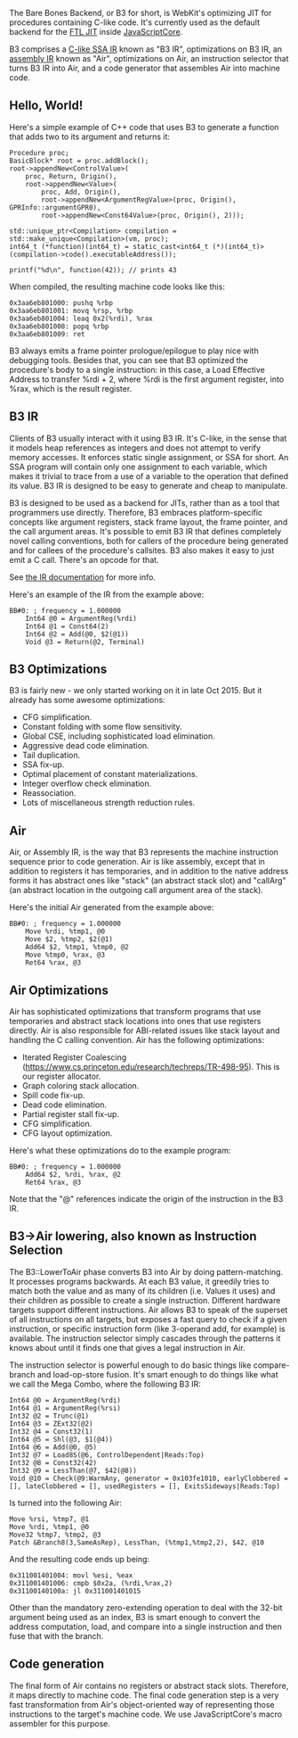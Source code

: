 The Bare Bones Backend, or B3 for short, is WebKit's optimizing JIT for procedures containing C-like code.  It's currently used as the default backend for the [FTL JIT](https://trac.webkit.org/wiki/FTLJIT) inside [JavaScriptCore](https://trac.webkit.org/wiki/JavaScriptCore).

B3 comprises a [C-like SSA IR](https://trac.webkit.org/wiki/B3IntermediateRepresentation)  known as "B3 IR", optimizations on B3 IR, an [assembly IR](https://trac.webkit.org/wiko/AssemblyIntermediateRepresentation) known as "Air", optimizations on Air, an instruction selector that turns B3 IR into Air, and a code generator that assembles Air into machine code.

## Hello, World!

Here's a simple example of C++ code that uses B3 to generate a function that adds two to its argument and returns it:

    Procedure proc;
    BasicBlock* root = proc.addBlock();
    root->appendNew<ControlValue>(
        proc, Return, Origin(),
        root->appendNew<Value>(
            proc, Add, Origin(),
            root->appendNew<ArgumentRegValue>(proc, Origin(), GPRInfo::argumentGPR0),
            root->appendNew<Const64Value>(proc, Origin(), 2)));
    
    std::unique_ptr<Compilation> compilation = std::make_unique<Compilation>(vm, proc);
    int64_t (*function)(int64_t) = static_cast<int64_t (*)(int64_t)>(compilation->code().executableAddress());
    
    printf("%d\n", function(42)); // prints 43

When compiled, the resulting machine code looks like this:

    0x3aa6eb801000: pushq %rbp
    0x3aa6eb801001: movq %rsp, %rbp
    0x3aa6eb801004: leaq 0x2(%rdi), %rax
    0x3aa6eb801008: popq %rbp
    0x3aa6eb801009: ret 

B3 always emits a frame pointer prologue/epilogue to play nice with debugging tools.  Besides that, you can see that B3 optimized the procedure's body to a single instruction: in this case, a Load Effective Address to transfer %rdi + 2, where %rdi is the first argument register, into %rax, which is the result register.

## B3 IR

Clients of B3 usually interact with it using B3 IR.  It's C-like, in the sense that it models heap references as integers and does not attempt to verify memory accesses.  It enforces static single assignment, or SSA for short.  An SSA program will contain only one assignment to each variable, which makes it trivial to trace from a use of a variable to the operation that defined its value.  B3 IR is designed to be easy to generate and cheap to manipulate.

B3 is designed to be used as a backend for JITs, rather than as a tool that programmers use directly.  Therefore, B3 embraces platform-specific concepts like argument registers, stack frame layout, the frame pointer, and the call argument areas.  It's possible to emit B3 IR that defines completely novel calling conventions, both for callers of the procedure being generated and for callees of the procedure's callsites.  B3 also makes it easy to just emit a C call.  There's an opcode for that.

See [the IR documentation](/documentation/b3/intermediate-representation/) for more info.

Here's an example of the IR from the example above:

    BB#0: ; frequency = 1.000000
        Int64 @0 = ArgumentReg(%rdi)
        Int64 @1 = Const64(2)
        Int64 @2 = Add(@0, $2(@1))
        Void @3 = Return(@2, Terminal)

## B3 Optimizations

B3 is fairly new - we only started working on it in late Oct 2015.  But it already has some awesome optimizations:

- CFG simplification.
- Constant folding with some flow sensitivity.
- Global CSE, including sophisticated load elimination.
- Aggressive dead code elimination.
- Tail duplication.
- SSA fix-up.
- Optimal placement of constant materializations.
- Integer overflow check elimination.
- Reassociation.
- Lots of miscellaneous strength reduction rules.

## Air

Air, or Assembly IR, is the way that B3 represents the machine instruction sequence prior to code generation.  Air is like assembly, except that in addition to registers it has temporaries, and in addition to the native address forms it has abstract ones like "stack" (an abstract stack slot) and "callArg" (an abstract location in the outgoing call argument area of the stack).

Here's the initial Air generated from the example above:

    BB#0: ; frequency = 1.000000
        Move %rdi, %tmp1, @0
        Move $2, %tmp2, $2(@1)
        Add64 $2, %tmp1, %tmp0, @2
        Move %tmp0, %rax, @3
        Ret64 %rax, @3

## Air Optimizations

Air has sophisticated optimizations that transform programs that use temporaries and abstract stack locations into ones that use registers directly.  Air is also responsible for ABI-related issues like stack layout and handling the C calling convention.  Air has the following optimizations:

- Iterated Register Coalescing (https://www.cs.princeton.edu/research/techreps/TR-498-95).  This is our register allocator.
- Graph coloring stack allocation.
- Spill code fix-up.
- Dead code elimination.
- Partial register stall fix-up.
- CFG simplification.
- CFG layout optimization.

Here's what these optimizations do to the example program:

    BB#0: ; frequency = 1.000000
        Add64 $2, %rdi, %rax, @2
        Ret64 %rax, @3

Note that the "@" references indicate the origin of the instruction in the B3 IR.

## B3->Air lowering, also known as Instruction Selection

The B3::LowerToAir phase converts B3 into Air by doing pattern-matching.  It processes programs backwards.  At each B3 value, it greedily tries to match both the value and as many of its children (i.e. Values it uses) and their children as possible to create a single instruction.  Different hardware targets support different instructions.  Air allows B3 to speak of the superset of all instructions on all targets, but exposes a fast query to check if a given instruction, or specific instruction form (like 3-operand add, for example) is available.  The instruction selector simply cascades through the patterns it knows about until it finds one that gives a legal instruction in Air.

The instruction selector is powerful enough to do basic things like compare-branch and load-op-store fusion.  It's smart enough to do things like what we call the Mega Combo, where the following B3 IR:

    Int64 @0 = ArgumentReg(%rdi)
    Int64 @1 = ArgumentReg(%rsi)
    Int32 @2 = Trunc(@1)
    Int64 @3 = ZExt32(@2)
    Int32 @4 = Const32(1)
    Int64 @5 = Shl(@3, $1(@4))
    Int64 @6 = Add(@0, @5)
    Int32 @7 = Load8S(@6, ControlDependent|Reads:Top)
    Int32 @8 = Const32(42)
    Int32 @9 = LessThan(@7, $42(@8))
    Void @10 = Check(@9:WarmAny, generator = 0x103fe1010, earlyClobbered = [], lateClobbered = [], usedRegisters = [], ExitsSideways|Reads:Top)

Is turned into the following Air:

    Move %rsi, %tmp7, @1
    Move %rdi, %tmp1, @0
    Move32 %tmp7, %tmp2, @3
    Patch &Branch8(3,SameAsRep), LessThan, (%tmp1,%tmp2,2), $42, @10

And the resulting code ends up being:

    0x311001401004: movl %esi, %eax
    0x311001401006: cmpb $0x2a, (%rdi,%rax,2)
    0x31100140100a: jl 0x311001401015

Other than the mandatory zero-extending operation to deal with the 32-bit argument being used as an index, B3 is smart enough to convert the address computation, load, and compare into a single instruction and then fuse that with the branch.

## Code generation

The final form of Air contains no registers or abstract stack slots.  Therefore, it maps directly to machine code.  The final code generation step is a very fast transformation from Air's object-oriented way of representing those instructions to the target's machine code.  We use JavaScriptCore's macro assembler for this purpose.
